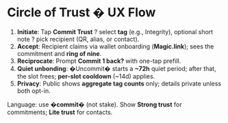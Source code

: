 # Circle of Trust � UX Flow

1. **Initiate**: Tap **Commit Trust** ? select **tag** (e.g., Integrity), optional short note ? pick recipient (QR, alias, or contact).
2. **Accept**: Recipient claims via wallet onboarding (**Magic.link**); sees the commitment and **ring of nine**.
3. **Reciprocate**: Prompt **Commit 1 back?** with one-tap prefill.
4. **Quiet unbonding**: �Uncommit� starts a **~72h** quiet period; after that, the slot frees; **per-slot cooldown** (~14d) applies.
5. **Privacy**: Public shows **aggregate tag counts** only; details private unless both opt-in.

Language: use **�commit�** (not stake). Show **Strong trust** for commitments; **Lite trust** for contacts.
